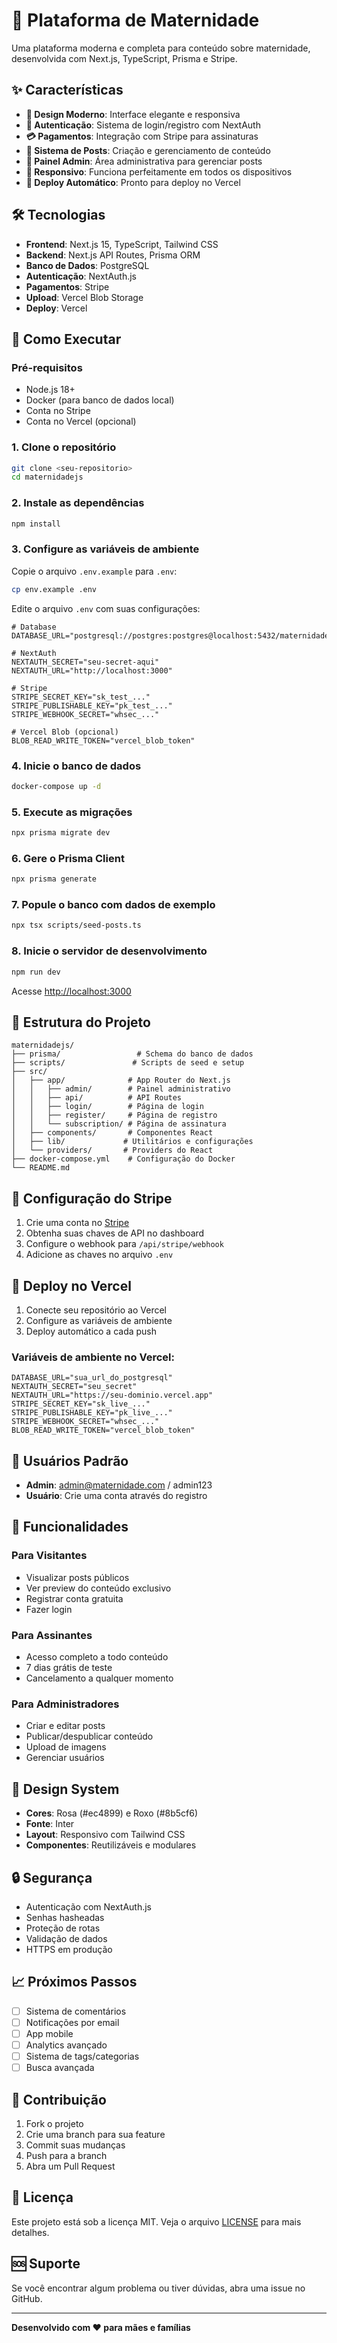 # 🌸 Plataforma de Maternidade

Uma plataforma moderna e completa para conteúdo sobre maternidade, desenvolvida com Next.js, TypeScript, Prisma e Stripe.

## ✨ Características

- **🎨 Design Moderno**: Interface elegante e responsiva
- **🔐 Autenticação**: Sistema de login/registro com NextAuth
- **💳 Pagamentos**: Integração com Stripe para assinaturas
- **📝 Sistema de Posts**: Criação e gerenciamento de conteúdo
- **👑 Painel Admin**: Área administrativa para gerenciar posts
- **📱 Responsivo**: Funciona perfeitamente em todos os dispositivos
- **🚀 Deploy Automático**: Pronto para deploy no Vercel

## 🛠️ Tecnologias

- **Frontend**: Next.js 15, TypeScript, Tailwind CSS
- **Backend**: Next.js API Routes, Prisma ORM
- **Banco de Dados**: PostgreSQL
- **Autenticação**: NextAuth.js
- **Pagamentos**: Stripe
- **Upload**: Vercel Blob Storage
- **Deploy**: Vercel

## 🚀 Como Executar

### Pré-requisitos

- Node.js 18+ 
- Docker (para banco de dados local)
- Conta no Stripe
- Conta no Vercel (opcional)

### 1. Clone o repositório

```bash
git clone <seu-repositorio>
cd maternidadejs
```

### 2. Instale as dependências

```bash
npm install
```

### 3. Configure as variáveis de ambiente

Copie o arquivo `.env.example` para `.env`:

```bash
cp env.example .env
```

Edite o arquivo `.env` com suas configurações:

```env
# Database
DATABASE_URL="postgresql://postgres:postgres@localhost:5432/maternidade"

# NextAuth
NEXTAUTH_SECRET="seu-secret-aqui"
NEXTAUTH_URL="http://localhost:3000"

# Stripe
STRIPE_SECRET_KEY="sk_test_..."
STRIPE_PUBLISHABLE_KEY="pk_test_..."
STRIPE_WEBHOOK_SECRET="whsec_..."

# Vercel Blob (opcional)
BLOB_READ_WRITE_TOKEN="vercel_blob_token"
```

### 4. Inicie o banco de dados

```bash
docker-compose up -d
```

### 5. Execute as migrações

```bash
npx prisma migrate dev
```

### 6. Gere o Prisma Client

```bash
npx prisma generate
```

### 7. Popule o banco com dados de exemplo

```bash
npx tsx scripts/seed-posts.ts
```

### 8. Inicie o servidor de desenvolvimento

```bash
npm run dev
```

Acesse [http://localhost:3000](http://localhost:3000)

## 📁 Estrutura do Projeto

```
maternidadejs/
├── prisma/                 # Schema do banco de dados
├── scripts/               # Scripts de seed e setup
├── src/
│   ├── app/              # App Router do Next.js
│   │   ├── admin/        # Painel administrativo
│   │   ├── api/          # API Routes
│   │   ├── login/        # Página de login
│   │   ├── register/     # Página de registro
│   │   └── subscription/ # Página de assinatura
│   ├── components/       # Componentes React
│   ├── lib/             # Utilitários e configurações
│   └── providers/       # Providers do React
├── docker-compose.yml    # Configuração do Docker
└── README.md
```

## 🔧 Configuração do Stripe

1. Crie uma conta no [Stripe](https://stripe.com)
2. Obtenha suas chaves de API no dashboard
3. Configure o webhook para `/api/stripe/webhook`
4. Adicione as chaves no arquivo `.env`

## 🚀 Deploy no Vercel

1. Conecte seu repositório ao Vercel
2. Configure as variáveis de ambiente
3. Deploy automático a cada push

### Variáveis de ambiente no Vercel:

```env
DATABASE_URL="sua_url_do_postgresql"
NEXTAUTH_SECRET="seu_secret"
NEXTAUTH_URL="https://seu-dominio.vercel.app"
STRIPE_SECRET_KEY="sk_live_..."
STRIPE_PUBLISHABLE_KEY="pk_live_..."
STRIPE_WEBHOOK_SECRET="whsec_..."
BLOB_READ_WRITE_TOKEN="vercel_blob_token"
```

## 👥 Usuários Padrão

- **Admin**: admin@maternidade.com / admin123
- **Usuário**: Crie uma conta através do registro

## 📝 Funcionalidades

### Para Visitantes
- Visualizar posts públicos
- Ver preview do conteúdo exclusivo
- Registrar conta gratuita
- Fazer login

### Para Assinantes
- Acesso completo a todo conteúdo
- 7 dias grátis de teste
- Cancelamento a qualquer momento

### Para Administradores
- Criar e editar posts
- Publicar/despublicar conteúdo
- Upload de imagens
- Gerenciar usuários

## 🎨 Design System

- **Cores**: Rosa (#ec4899) e Roxo (#8b5cf6)
- **Fonte**: Inter
- **Layout**: Responsivo com Tailwind CSS
- **Componentes**: Reutilizáveis e modulares

## 🔒 Segurança

- Autenticação com NextAuth.js
- Senhas hasheadas
- Proteção de rotas
- Validação de dados
- HTTPS em produção

## 📈 Próximos Passos

- [ ] Sistema de comentários
- [ ] Notificações por email
- [ ] App mobile
- [ ] Analytics avançado
- [ ] Sistema de tags/categorias
- [ ] Busca avançada

## 🤝 Contribuição

1. Fork o projeto
2. Crie uma branch para sua feature
3. Commit suas mudanças
4. Push para a branch
5. Abra um Pull Request

## 📄 Licença

Este projeto está sob a licença MIT. Veja o arquivo [LICENSE](LICENSE) para mais detalhes.

## 🆘 Suporte

Se você encontrar algum problema ou tiver dúvidas, abra uma issue no GitHub.

---

**Desenvolvido com ❤️ para mães e famílias**
